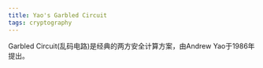 ```yaml
---
title: Yao's Garbled Circuit
tags: cryptography
---
```


Garbled Circuit(乱码电路)是经典的两方安全计算方案，由Andrew Yao于1986年提出。
